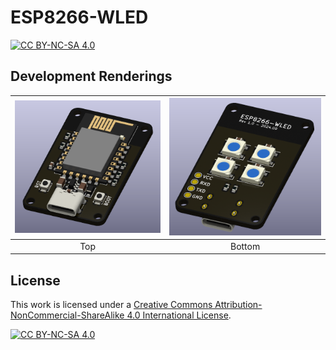 # ESP8266-WLED

[![CC BY-NC-SA 4.0][cc-by-nc-sa-shield]][cc-by-nc-sa]

## Development Renderings

<p align="center">

</p>

| ![ESP8266-WLED-top](./Renderings/ESP8266-WLED-top.png) |  ![ESP8266-WLED-bottom](./Renderings/ESP8266-WLED-bottom.png) |
| :------: | :------: |
| Top | Bottom |


## License 

This work is licensed under a
[Creative Commons Attribution-NonCommercial-ShareAlike 4.0 International License][cc-by-nc-sa].

[![CC BY-NC-SA 4.0][cc-by-nc-sa-image]][cc-by-nc-sa]

[cc-by-nc-sa]: http://creativecommons.org/licenses/by-nc-sa/4.0/
[cc-by-nc-sa-image]: https://licensebuttons.net/l/by-nc-sa/4.0/88x31.png
[cc-by-nc-sa-shield]: https://img.shields.io/badge/License-CC%20BY--NC--SA%204.0-lightgrey.svg
